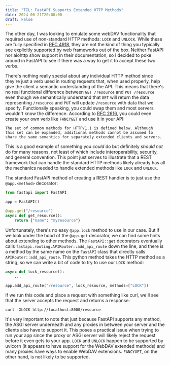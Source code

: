 ```yaml
---
title: "TIL: FastAPI Supports Extended HTTP Methods"
date: 2024-06-21T20:00:00
draft: False
---
```


The other day, I was looking to emulate some webDAV functionality that required use of non-standard HTTP methods: `LOCK` and `UNLOCK`. While these are fully specified in [RFC 4918](https://datatracker.ietf.org/doc/html/rfc4918#section-9.10), they are not the kind of thing you typically see explicitly supported by web frameworks out of the box. Neither FastAPI nor aiohttp show support in their documentation, so I decided to poke around in FastAPI to see if there was a way to get it to accept these two verbs.

There's nothing really special about any individual HTTP method since they're just a verb used in routing requests that, when used properly, help give the client a semantic understanding of the API. This means that there's no real functional difference between `GET /resource` and `PUT /resource` even though we semantically understand that `GET` will return the data representing `/resource` and `PUT` will update `/resource` with data that we specify. Functionally speaking, you could swap them and most servers wouldn't know the difference. According to [RFC 2616](https://datatracker.ietf.org/doc/html/rfc2616#section-9), you could even create your own verb like `FANCYGET` and use it in your API:

    The set of common methods for HTTP/1.1 is defined below. Although
    this set can be expanded, additional methods cannot be assumed to
    share the same semantics for separately extended clients and servers.

This is a good example of something you *could* do but definitely *should not* do for many reasons, not least of which include interoperability, security, and general convention. This point just serves to illustrate that a REST framework that can handle the standard HTTP methods likely already has all the mechanics needed to handle extended methods like `LOCK` and `UNLOCK`.

The standard FastAPI method of creating a REST handler is to just use the `@app.<method>` decorator:

```python
from fastapi import FastAPI

app = FastAPI()

@app.get("/resource")
async def get_resource():
    return {"name": "myresource"}
```

Unfortunately, there's no easy `@app.lock` method to use in our case. But if we look under the hood of the `@app.get` decorator, we can find some hints about extending to other methods. The `FastAPI::get` decorators eventually calls `fastapi.routing.APIRouter::add_api_route` down the line, and there is a method by the same name on the `FastAPI` class that directly calls `APIRouter::add_api_route`. This python method takes the HTTP method as a string, so we can write a bit of code to try to use our `LOCK` method:

```python
async def lock_resource():
    ...

app.add_api_route("/resource", lock_resource, methods=["LOCK"])
```

If we run this code and place a request with something like curl, we'll see that the server accepts the request and returns a response:

```shell
curl -XLOCK http://localhost:8000/resource
```

It's very important to note that just because FastAPI supports any method, the ASGI server underneath and any proxies in between your server and the clients also have to support it. This poses a practical issue when trying to run your app since the proxy or ASGI server will likely reject the request before it even gets to your app. `LOCK` and `UNLOCK` happen to be supported by uvicorn (it appears to have support for the WebDAV extended methods) and many proxies have ways to enable WebDAV extensions. `FANCYGET`, on the other hand, is not likely to be supported.
